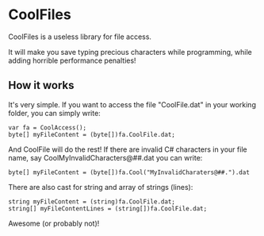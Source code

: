 # CoolFiles

CoolFiles is a useless library for file access.

It will make you save typing precious characters while programming, while adding horrible performance penalties!

## How it works

It's very simple. If you want to access the file "CoolFile.dat" in your working folder, you can simply write:

    var fa = CoolAccess();
    byte[] myFileContent = (byte[])fa.CoolFile.dat;
    
And CoolFile will do the rest!
If there are invalid C# characters in your file name, say CoolMyInvalidCharacters@##.dat you can write:

    byte[] myFileContent = (byte[])fa.Cool("MyInvalidCharaters@##.").dat

There are also cast for string and array of strings (lines):

    string myFileContent = (string)fa.CoolFile.dat;
    string[] myFileContentLines = (string[])fa.CoolFile.dat;

Awesome (or probably not)!

